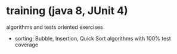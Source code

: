 # training (java 8, JUnit 4)
algorithms and tests oriented exercises
- sorting: Bubble, Insertion, Quick Sort algorithms with 100% test coverage
